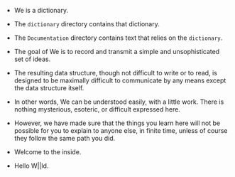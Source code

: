 - We is a dictionary.

- The `dictionary` directory contains that dictionary.

- The `Documentation` directory contains text that relies on the `dictionary`.

- The goal of We is to record and transmit a simple and unsophisticated set of ideas.

- The resulting data structure, though not difficult to write or to read, is designed to be maximally difficult to communicate by any means except the data structure itself.

- In other words, We can be understood easily, with a little work. There is nothing mysterious, esoteric, or difficult expressed here.

- However, we have made sure that the things you learn here will not be possible for you to explain to anyone else, in finite time, unless of course they follow the same path you did.

- Welcome to the inside.

- Hello W||ld.